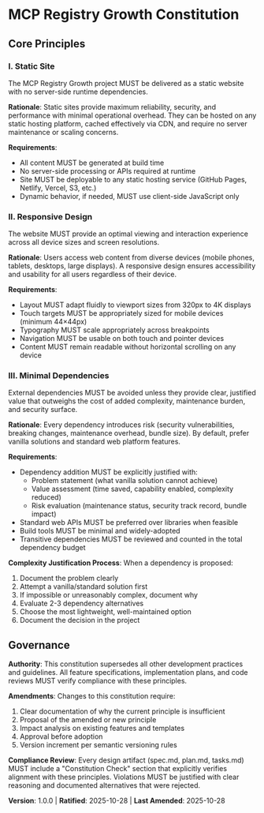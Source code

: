 <!--
Sync Impact Report
==================
Version Change: N/A → 1.0.0
Rationale: Initial constitution ratification with core architectural principles

Modified Principles:
- N/A (Initial version)

Added Sections:
- Core Principles (3 principles defined)
- Governance

Removed Sections:
- N/A

Templates Requiring Updates:
- ✅ .specify/templates/plan-template.md - Constitution Check section compatible
- ✅ .specify/templates/spec-template.md - No updates required (specification-focused)
- ✅ .specify/templates/tasks-template.md - No updates required (task organization-focused)

Follow-up TODOs:
- None
-->

# MCP Registry Growth Constitution

## Core Principles

### I. Static Site

The MCP Registry Growth project MUST be delivered as a static website with no server-side runtime dependencies.

**Rationale**: Static sites provide maximum reliability, security, and performance with minimal operational overhead. They can be hosted on any static hosting platform, cached effectively via CDN, and require no server maintenance or scaling concerns.

**Requirements**:
- All content MUST be generated at build time
- No server-side processing or APIs required at runtime
- Site MUST be deployable to any static hosting service (GitHub Pages, Netlify, Vercel, S3, etc.)
- Dynamic behavior, if needed, MUST use client-side JavaScript only

### II. Responsive Design

The website MUST provide an optimal viewing and interaction experience across all device sizes and screen resolutions.

**Rationale**: Users access web content from diverse devices (mobile phones, tablets, desktops, large displays). A responsive design ensures accessibility and usability for all users regardless of their device.

**Requirements**:
- Layout MUST adapt fluidly to viewport sizes from 320px to 4K displays
- Touch targets MUST be appropriately sized for mobile devices (minimum 44×44px)
- Typography MUST scale appropriately across breakpoints
- Navigation MUST be usable on both touch and pointer devices
- Content MUST remain readable without horizontal scrolling on any device

### III. Minimal Dependencies

External dependencies MUST be avoided unless they provide clear, justified value that outweighs the cost of added complexity, maintenance burden, and security surface.

**Rationale**: Every dependency introduces risk (security vulnerabilities, breaking changes, maintenance overhead, bundle size). By default, prefer vanilla solutions and standard web platform features.

**Requirements**:
- Dependency addition MUST be explicitly justified with:
  - Problem statement (what vanilla solution cannot achieve)
  - Value assessment (time saved, capability enabled, complexity reduced)
  - Risk evaluation (maintenance status, security track record, bundle impact)
- Standard web APIs MUST be preferred over libraries when feasible
- Build tools MUST be minimal and widely-adopted
- Transitive dependencies MUST be reviewed and counted in the total dependency budget

**Complexity Justification Process**: When a dependency is proposed:
1. Document the problem clearly
2. Attempt a vanilla/standard solution first
3. If impossible or unreasonably complex, document why
4. Evaluate 2-3 dependency alternatives
5. Choose the most lightweight, well-maintained option
6. Document the decision in the project

## Governance

**Authority**: This constitution supersedes all other development practices and guidelines. All feature specifications, implementation plans, and code reviews MUST verify compliance with these principles.

**Amendments**: Changes to this constitution require:
1. Clear documentation of why the current principle is insufficient
2. Proposal of the amended or new principle
3. Impact analysis on existing features and templates
4. Approval before adoption
5. Version increment per semantic versioning rules

**Compliance Review**: Every design artifact (spec.md, plan.md, tasks.md) MUST include a "Constitution Check" section that explicitly verifies alignment with these principles. Violations MUST be justified with clear reasoning and documented alternatives that were rejected.

**Version**: 1.0.0 | **Ratified**: 2025-10-28 | **Last Amended**: 2025-10-28


